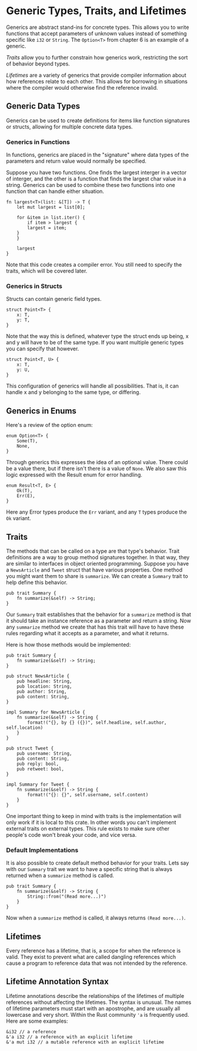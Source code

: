 # Generic Types, Traits, and Lifetimes

Generics are abstract stand-ins for concrete types. This allows you to write functions that accept parameters of unknown values instead of something specific like `i32` or `String`. The `Option<T>` from chapter 6 is an example of a generic.

*Traits* allow you to further constrain how generics work, restricting the sort of behavior beyond types.

*Lifetimes* are a variety of generics that provide compiler information about how references relate to each other. This allows for borrowing in situations where the compiler would otherwise find the reference invalid.

## Generic Data Types

Generics can be used to create definitions for items like function signatures or structs, allowing for multiple concrete data types.

### Generics in Functions

In functions, generics are placed in the "signature" where data types of the parameters and return value would normally be specified.

Suppose you have two functions. One finds the largest interger in a vector of interger, and the other is a function that finds the largest char value in a string. Generics can be used to combine these two functions into one function that can handle either situation.

```
fn largest<T>(list: &[T]) -> T {
    let mut largest = list[0];

    for &item in list.iter() {
    	if item > largest {
	    largest = item;
	}
    }

    largest
}
```

Note that this code creates a compiler error. You still need to specify the traits, which will be covered later.

### Generics in Structs

Structs can contain generic field types.

```
struct Point<T> {
    x: T,
    y: T,
}
```

Note that the way this is defined, whatever type the struct ends up being, x and y will have to be of the same type. If you want multiple generic types you can specify that however.

```
struct Point<T, U> {
    x: T,
    y: U,
}
```

This configuration of generics will handle all possibilities. That is, it can handle x and y belonging to the same type, or differing.

## Generics in Enums

Here's a review of the option enum:

```
enum Option<T> {
    Some(T),
    None,
}
```

Through generics this expresses the idea of an optional value. There could be a value there, but if there isn't there is a value of `None`. We also saw this logic expressed with the Result enum for error handling.

```
enum Result<T, E> {
    Ok(T),
    Err(E),
}
```

Here any Error types produce the `Err` variant, and any `T` types produce the `Ok` variant.

## Traits

The methods that can be called on a type are that type's behavior. Trait definitions are a way to group method signatures together. In that way, they are similar to interfaces in object oriented programming. Suppose you have a `NewsArticle` and `Tweet` struct that have various properties. One method you might want them to share is `summarize`. We can create a `Summary` trait to help define this behavior.

```
pub trait Summary {
    fn summarize(&self) -> String;
}
```

Our `Summary` trait establishes that the behavior for a `summarize` method is that it should take an instance reference as a parameter and return a string. Now any `summarize` method we create that has this trait will have to have these rules regarding what it accepts as a parameter, and what it returns.

Here is how those methods would be implemented:

```
pub trait Summary {
    fn summarize(&self) -> String;
}

pub struct NewsArticle {
    pub headline: String,
    pub location: String,
    pub author: String,
    pub content: String,
}

impl Summary for NewsArticle {
    fn summarize(&self) -> String {
        format!("{}, by {} ({})", self.headline, self.author, self.location)
    }
}

pub struct Tweet {
    pub username: String,
    pub content: String,
    pub reply: bool,
    pub retweet: bool,
}

impl Summary for Tweet {
    fn summarize(&self) -> String {
        format!("{}: {}", self.username, self.content)
    }
}
```

One important thing to keep in mind with traits is the implementation will only work if it is local to this crate. In other words you can't implement external traits on external types. This rule exists to make sure other people's code won't break your code, and vice versa.

### Default Implementations

It is also possible to create default method behavior for your traits. Lets say with our `Summary` trait we want to have a specific string that is always returned when a `summarize` method is called.

```
pub trait Summary {
    fn summarize(&self) -> String {
        String::from("(Read more...)")
    }
}
```

Now when a `summarize` method is called, it always returns `(Read more...)`.

## Lifetimes

Every reference has a lifetime, that is, a scope for when the reference is valid. They exist to prevent what are called dangling references which cause a program to reference data that was not intended by the reference.

## Lifetime Annotation Syntax

Lifetime annotations describe the relationships of the lifetimes of multiple references without affecting the lifetimes. The syntax is unusual. The names of lifetime parameters must start with an apostrophe, and are usually all lowercase and very short. Within the Rust community `'a` is frequently used. Here are some examples:

```
&i32 // a reference
&'a i32 // a reference with an explicit lifetime
&'a mut i32 // a mutable reference with an explicit lifetime
```
